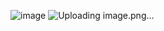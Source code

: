 

![image](https://github.com/user-attachments/assets/ae1d4750-6276-467a-8f63-2181d56709d6)
![Uploading image.png…]()
